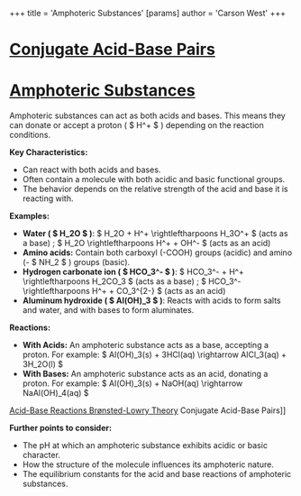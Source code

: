 +++
 title = 'Amphoteric Substances'
[params]
	author = 'Carson West'
+++
# [Conjugate Acid-Base Pairs](./../conjugate-acid-base-pairs/)
# [Amphoteric Substances](./../amphoteric-substances/)

Amphoteric substances can act as both acids and bases.  This means they can donate or accept a proton ( $ H^+ $ ) depending on the reaction conditions.

**Key Characteristics:**

* Can react with both acids and bases.
* Often contain a molecule with both acidic and basic functional groups.
* The behavior depends on the relative strength of the acid and base it is reacting with.

**Examples:**

* **Water ( $ H_2O $ )**:   $ H_2O + H^+ \rightleftharpoons H_3O^+ $  (acts as a base) ;   $ H_2O \rightleftharpoons H^+ + OH^- $  (acts as an acid)
* **Amino acids:** Contain both carboxyl (-COOH) groups (acidic) and amino (- $ NH_2 $ ) groups (basic).
* **Hydrogen carbonate ion ( $ HCO_3^- $ )**:  $ HCO_3^- + H^+ \rightleftharpoons H_2CO_3 $  (acts as a base) ;  $ HCO_3^- \rightleftharpoons H^+ + CO_3^{2-} $  (acts as an acid)
* **Aluminum hydroxide ( $ Al(OH)_3 $ )**: Reacts with acids to form salts and water, and with bases to form aluminates.

**Reactions:**

* **With Acids:**  An amphoteric substance acts as a base, accepting a proton.  For example:   $ Al(OH)_3(s) + 3HCl(aq) \rightarrow AlCl_3(aq) + 3H_2O(l) $ 
* **With Bases:** An amphoteric substance acts as an acid, donating a proton. For example:  $ Al(OH)_3(s) + NaOH(aq) \rightarrow NaAl(OH)_4(aq) $ 


[Acid-Base Reactions  Brønsted-Lowry Theory](./../acid-base-reactions--brønsted-lowry-theory/) Conjugate Acid-Base Pairs]]

**Further points to consider:**

* The pH at which an amphoteric substance exhibits acidic or basic character.
* How the structure of the molecule influences its amphoteric nature.
* The equilibrium constants for the acid and base reactions of amphoteric substances.


